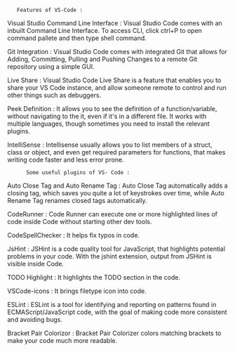        Features of VS-Code :


Visual Studio Command Line Interface :  Visual Studio Code comes with an inbuilt Command Line Interface. To access CLI, click ctrl+P to open command pallete and then type shell command.

Git Integration : Visual Studio Code comes with integrated Git that allows for Adding, Committing, Pulling and Pushing Changes to a remote Git repository using a simple GUI.

Live Share : Visual Studio Code Live Share is a feature that enables you to share your VS Code instance, and allow someone remote to control and run other things such as debuggers.

Peek Definition : It allows you to see the definition of a function/variable, without navigating to the it, even if it's in a different file. It works with multiple languages, though sometimes you need to install the relevant plugins.

 IntelliSense : Intellisense usually allows you to list members of a struct, class or object, and even get required parameters for functions, that makes writing code faster and less error prone.




          Some useful plugins of VS- Code :


Auto Close Tag and Auto Rename Tag : Auto Close Tag automatically adds a closing tag, which saves you quite a lot of keystrokes over time, while Auto Rename Tag renames closed tags automatically.

CodeRunner : Code Runner can execute one or more highlighted lines of code inside Code without starting other dev tools.

CodeSpellChecker : It helps fix typos in code.

JsHint : JSHint is a code quality tool for JavaScript, that highlights potential problems in your code. With the jshint extension, output from JSHint is visible inside Code.

TODO Highlight : It highlights the TODO section in the code.

VSCode-icons : It brings filetype icon into code.

ESLint : ESLint is a tool for identifying and reporting on patterns found in ECMAScript/JavaScript code, with the goal of making code more consistent and avoiding bugs. 

Bracket Pair Colorizor : Bracket Pair Colorizer colors matching brackets to make your code much more readable.







